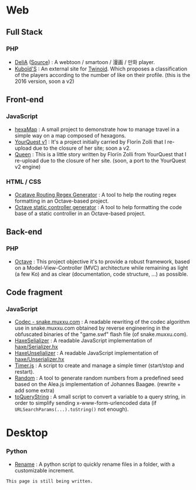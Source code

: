 # Web
## Full Stack
### PHP
 - [DeliA](https://delia.angelisium.fr/) ([Source](https://gitlab.com/Angelisium/delia)) : A webtoon / smartoon / 漫画 / 만화 player.
 - [Kuboïd'S](https://kuboid.angelisium.fr/) : An external site for [Twinoid](https://twinoid.com). Which proposes a classification of the players according to the number of like on their profile. (this is the 2016 version, soon a v2)
## Front-end
### JavaScript
 - [hexaMap](https://angelisium.fr/hexaMap/) : A small project to demonstrate how to manage travel in a simple way on a map composed of hexagons.
 - [YourQuest v1](https://angelisium.fr/YourQuest/) : It's a project initially carried by Florïn Zolli that I re-upload due to the closure of her site; soon a v2.
 - [Queen](https://angelisium.fr/Queen/) : This is a little story written by Florïn Zolli from YourQuest that I re-upload due to the closure of her site. (soon, a port to the YourQuest v2 engine)
### HTML / CSS
 - [Ocatave Routing Regex Generator](https://codepen.io/Angelisium/full/KKXLYmK) : A tool to help the routing regex formatting in an Octave-based project.
 - [Octave static controller generator](https://codepen.io/Angelisium/full/ZEXmymx) : A tool to help formatting the code base of a static controller in an Octave-based project.
## Back-end
### PHP
 - [Octave](https://gitlab.com/Angelisium/octave) : This project objective it's to provide a robust framework, based on a Model-View-Controller (MVC) architecture while remaining as light (a few Ko) and as clear (documentation, code structure, ...) as possible.
## Code fragment
### JavaScript
 - [Codec - snake.muxxu.com](https://gitlab.com/-/snippets/2291323) : A readable rewriting of the codec algorithm use in snake.muxxu.com obtained by reverse engineering in the obfuscated binaries of the "game.swf" flash file (of snake.muxxu.com).
 - [HaxeSelializer](https://gitlab.com/-/snippets/2195291) : A readable JavaScript implementation of [haxe/Serializer.hx](https://github.com/HaxeFoundation/haxe/blob/development/std/haxe/Serializer.hx)
 - [HaxeUnselializer](https://gitlab.com/-/snippets/2195246) : A readable JavaScript implementation of [haxe/Unserializer.hx](https://github.com/HaxeFoundation/haxe/blob/development/std/haxe/Unserializer.hx)
 - [Timer.js](https://gitlab.com/-/snippets/2280195) : A script to create and manage a simple timer (start/stop and restart).
 - [Random](https://github.com/Angelisium/Random) : A tool to generate random numbers from a predefined seed based on the Alea.js implementation of Johannes Baagøe. (rewrite + add some extra)
 - [toQueryString](https://github.com/Angelisium/toQueryString) : A small script to convert a variable to a query string, in order to simplify sending x-www-form-urlencoded data (if `URLSearchParams(...).toString()` not enough).
# Desktop
### Python
 - [Rename](https://github.com/Angelisium/Rename) : A python script to quickly rename files in a folder, with a customizable increment.

```
This page is still being written.
```
